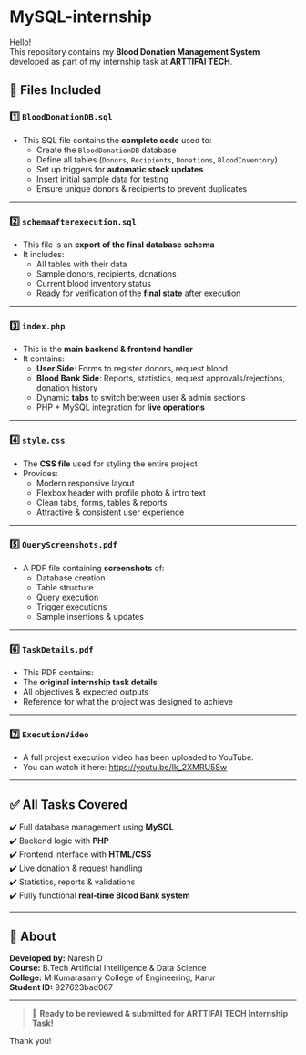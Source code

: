 # MySQL-internship
Hello!  
This repository contains my **Blood Donation Management System** developed as part of my internship task at **ARTTIFAI TECH**.

## 📁 **Files Included**

### 1️⃣ **`BloodDonationDB.sql`**
- This SQL file contains the **complete code** used to:
  - Create the `BloodDonationDB` database
  - Define all tables (`Donors`, `Recipients`, `Donations`, `BloodInventory`)
  - Set up triggers for **automatic stock updates**
  - Insert initial sample data for testing
  - Ensure unique donors & recipients to prevent duplicates

---

### 2️⃣ **`schemaafterexecution.sql`**
- This file is an **export of the final database schema**
- It includes:
  - All tables with their data
  - Sample donors, recipients, donations
  - Current blood inventory status
  - Ready for verification of the **final state** after execution

---

### 3️⃣ **`index.php`**
- This is the **main backend & frontend handler**
- It contains:
  - **User Side**: Forms to register donors, request blood
  - **Blood Bank Side**: Reports, statistics, request approvals/rejections, donation history
  - Dynamic **tabs** to switch between user & admin sections
  - PHP + MySQL integration for **live operations**

---

### 4️⃣ **`style.css`**
- The **CSS file** used for styling the entire project
- Provides:
  - Modern responsive layout
  - Flexbox header with profile photo & intro text
  - Clean tabs, forms, tables & reports
  - Attractive & consistent user experience

---

### 5️⃣ **`QueryScreenshots.pdf`**
- A PDF file containing **screenshots** of:
  - Database creation
  - Table structure
  - Query execution
  - Trigger executions
  - Sample insertions & updates

---

### 6️⃣ **`TaskDetails.pdf`**
  - This PDF contains:
  - The **original internship task details**
  - All objectives & expected outputs
  - Reference for what the project was designed to achieve

---

### 7️⃣ **`ExecutionVideo`**
  - A full project execution video has been uploaded to YouTube.
  - You can watch it here: https://youtu.be/Ik_2XMRU5Sw

---

## ✅ **All Tasks Covered**
✔️ Full database management using **MySQL**  
✔️ Backend logic with **PHP**  
✔️ Frontend interface with **HTML/CSS**  
✔️ Live donation & request handling  
✔️ Statistics, reports & validations  
✔️ Fully functional **real-time Blood Bank system**

---

## 👤 **About**
**Developed by:** Naresh D  
**Course:** B.Tech Artificial Intelligence & Data Science  
**College:** M Kumarasamy College of Engineering, Karur  
**Student ID:** 927623bad067

---

> 📌 **Ready to be reviewed & submitted for ARTTIFAI TECH Internship Task!**

Thank you!

